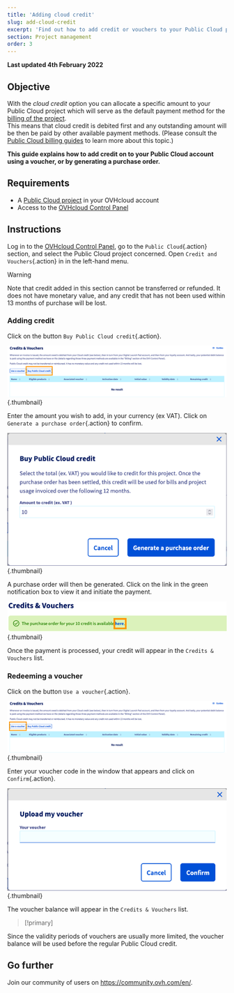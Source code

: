 ```yaml
---
title: 'Adding cloud credit'
slug: add-cloud-credit
excerpt: 'Find out how to add credit or vouchers to your Public Cloud project'
section: Project management
order: 3
---
```


**Last updated 4th February 2022**

## Objective

With the *cloud credit* option you can allocate a specific amount to your Public Cloud project which will serve as the default payment method for the [billing of the project](../information-on-cloud-billing-options/).<br> This means that cloud credit is debited first and any outstanding amount will be then be paid by other available payment methods. (Please consult the [Public Cloud billing guides](https://docs.ovh.com/ie/en/billing/) to learn more about this topic.)

**This guide explains how to add credit on to your Public Cloud account using a voucher, or by generating a purchase order.**

## Requirements

- A [Public Cloud project](https://www.ovhcloud.com/en-ie/public-cloud/) in your OVHcloud account
- Access to the [OVHcloud Control Panel](https://www.ovh.com/auth/?action=gotomanager&from=https://www.ovh.ie/&ovhSubsidiary=ie)


## Instructions

Log in to the [OVHcloud Control Panel](https://www.ovh.com/auth/?action=gotomanager&from=https://www.ovh.ie/&ovhSubsidiary=ie), go to the `Public Cloud`{.action} section, and select the Public Cloud project concerned. Open `Credit and Vouchers`{.action} in in the left-hand menu.

> [!warning]
>
Note that credit added in this section cannot be transferred or refunded. It does not have monetary value, and any credit that has not been used within 13 months of purchase will be lost.
>

### Adding credit

Click on the button `Buy Public Cloud credit`{.action}.

![addpubliccloudcredit](images/cloudcredit1.png){.thumbnail}

Enter the amount you wish to add, in your currency (ex VAT). Click on `Generate a purchase order`{.action} to confirm.

![addpubliccloudcredit](images/cloudcredit2.png){.thumbnail}

A purchase order will then be generated. Click on the link in the green notification box to view it and initiate the payment.

![addpubliccloudcredit](images/cloudcredit3.png){.thumbnail}

Once the payment is processed, your credit will appear in the `Credits & Vouchers` list.

### Redeeming a voucher

Click on the button `Use a voucher`{.action}.

![addpubliccloudcredit](images/voucher1.png){.thumbnail}

Enter your voucher code in the window that appears and click on `Confirm`{.action}.

![addpubliccloudcredit](images/voucher2.png){.thumbnail}

The voucher balance will appear in the `Credits & Vouchers` list.

> [!primary]
>
Since the validity periods of vouchers are usually more limited, the voucher balance will be used before the regular Public Cloud credit.
>


## Go further

Join our community of users on <https://community.ovh.com/en/>.
